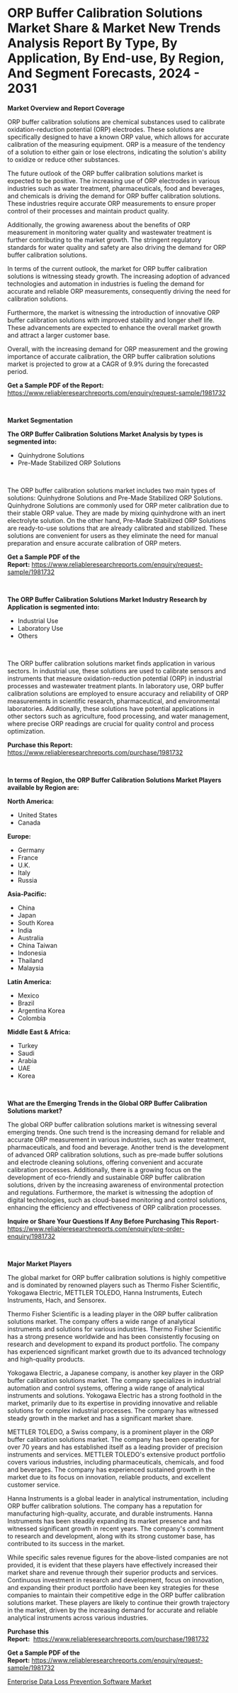 <p><h1>ORP Buffer Calibration Solutions Market Share & Market New Trends Analysis Report By Type, By Application, By End-use, By Region, And Segment Forecasts, 2024 - 2031</h1></p><p><strong>Market Overview and Report Coverage</strong></p>
<p><p>ORP buffer calibration solutions are chemical substances used to calibrate oxidation-reduction potential (ORP) electrodes. These solutions are specifically designed to have a known ORP value, which allows for accurate calibration of the measuring equipment. ORP is a measure of the tendency of a solution to either gain or lose electrons, indicating the solution's ability to oxidize or reduce other substances.</p><p>The future outlook of the ORP buffer calibration solutions market is expected to be positive. The increasing use of ORP electrodes in various industries such as water treatment, pharmaceuticals, food and beverages, and chemicals is driving the demand for ORP buffer calibration solutions. These industries require accurate ORP measurements to ensure proper control of their processes and maintain product quality.</p><p>Additionally, the growing awareness about the benefits of ORP measurement in monitoring water quality and wastewater treatment is further contributing to the market growth. The stringent regulatory standards for water quality and safety are also driving the demand for ORP buffer calibration solutions.</p><p>In terms of the current outlook, the market for ORP buffer calibration solutions is witnessing steady growth. The increasing adoption of advanced technologies and automation in industries is fueling the demand for accurate and reliable ORP measurements, consequently driving the need for calibration solutions.</p><p>Furthermore, the market is witnessing the introduction of innovative ORP buffer calibration solutions with improved stability and longer shelf life. These advancements are expected to enhance the overall market growth and attract a larger customer base.</p><p>Overall, with the increasing demand for ORP measurement and the growing importance of accurate calibration, the ORP buffer calibration solutions market is projected to grow at a CAGR of 9.9% during the forecasted period.</p></p>
<p><strong>Get a Sample PDF of the Report:</strong> <a href="https://www.reliableresearchreports.com/enquiry/request-sample/1981732">https://www.reliableresearchreports.com/enquiry/request-sample/1981732</a></p>
<p>&nbsp;</p>
<p><strong>Market Segmentation</strong></p>
<p><strong>The ORP Buffer Calibration Solutions Market Analysis by types is segmented into:</strong></p>
<p><ul><li>Quinhydrone Solutions</li><li>Pre-Made Stabilized ORP Solutions</li></ul></p>
<p>&nbsp;</p>
<p><p>The ORP buffer calibration solutions market includes two main types of solutions: Quinhydrone Solutions and Pre-Made Stabilized ORP Solutions. Quinhydrone Solutions are commonly used for ORP meter calibration due to their stable ORP value. They are made by mixing quinhydrone with an inert electrolyte solution. On the other hand, Pre-Made Stabilized ORP Solutions are ready-to-use solutions that are already calibrated and stabilized. These solutions are convenient for users as they eliminate the need for manual preparation and ensure accurate calibration of ORP meters.</p></p>
<p><strong>Get a Sample PDF of the Report:</strong>&nbsp;<a href="https://www.reliableresearchreports.com/enquiry/request-sample/1981732">https://www.reliableresearchreports.com/enquiry/request-sample/1981732</a></p>
<p>&nbsp;</p>
<p><strong>The ORP Buffer Calibration Solutions Market Industry Research by Application is segmented into:</strong></p>
<p><ul><li>Industrial Use</li><li>Laboratory Use</li><li>Others</li></ul></p>
<p>&nbsp;</p>
<p><p>The ORP buffer calibration solutions market finds application in various sectors. In industrial use, these solutions are used to calibrate sensors and instruments that measure oxidation-reduction potential (ORP) in industrial processes and wastewater treatment plants. In laboratory use, ORP buffer calibration solutions are employed to ensure accuracy and reliability of ORP measurements in scientific research, pharmaceutical, and environmental laboratories. Additionally, these solutions have potential applications in other sectors such as agriculture, food processing, and water management, where precise ORP readings are crucial for quality control and process optimization.</p></p>
<p><strong>Purchase this Report:</strong>&nbsp; <a href="https://www.reliableresearchreports.com/purchase/1981732">https://www.reliableresearchreports.com/purchase/1981732</a></p>
<p>&nbsp;</p>
<p><strong>In terms of Region, the ORP Buffer Calibration Solutions Market Players available by Region are:</strong></p>
<p>
    <p> <strong> North America: </strong>
        <ul>
            <li>United States</li>
            <li>Canada</li>
        </ul>
        </p> 
    <p> <strong> Europe: </strong>
        <ul>
            <li>Germany</li>
            <li>France</li>
            <li>U.K.</li>
            <li>Italy</li>
            <li>Russia</li>
        </ul>
        </p> 
    <p> <strong> Asia-Pacific: </strong>
        <ul>
            <li>China</li>
            <li>Japan</li>
            <li>South Korea</li>
            <li>India</li>
            <li>Australia</li>
            <li>China Taiwan</li>
            <li>Indonesia</li>
            <li>Thailand</li>
            <li>Malaysia</li>
        </ul>
        </p> 
    <p> <strong> Latin America: </strong>
        <ul>
            <li>Mexico</li>
            <li>Brazil</li>
            <li>Argentina Korea</li>
            <li>Colombia</li>
        </ul>
        </p> 
    <p> <strong> Middle East & Africa: </strong>
        <ul>
            <li>Turkey</li>
            <li>Saudi</li>
            <li>Arabia</li>
            <li>UAE</li>
            <li>Korea</li>
        </ul>
    </p>
    </p>
<p>&nbsp;</p>
<p><strong>What are the Emerging Trends in the Global ORP Buffer Calibration Solutions market?</strong></p>
<p><p>The global ORP buffer calibration solutions market is witnessing several emerging trends. One such trend is the increasing demand for reliable and accurate ORP measurement in various industries, such as water treatment, pharmaceuticals, and food and beverage. Another trend is the development of advanced ORP calibration solutions, such as pre-made buffer solutions and electrode cleaning solutions, offering convenient and accurate calibration processes. Additionally, there is a growing focus on the development of eco-friendly and sustainable ORP buffer calibration solutions, driven by the increasing awareness of environmental protection and regulations. Furthermore, the market is witnessing the adoption of digital technologies, such as cloud-based monitoring and control solutions, enhancing the efficiency and effectiveness of ORP calibration processes.</p></p>
<p><strong>Inquire or Share Your Questions If Any Before Purchasing This Report</strong>- <a href="https://www.reliableresearchreports.com/enquiry/pre-order-enquiry/1981732">https://www.reliableresearchreports.com/enquiry/pre-order-enquiry/1981732</a></p>
<p>&nbsp;</p>
<p><strong>Major Market Players</strong></p>
<p><p>The global market for ORP buffer calibration solutions is highly competitive and is dominated by renowned players such as Thermo Fisher Scientific, Yokogawa Electric, METTLER TOLEDO, Hanna Instruments, Eutech Instruments, Hach, and Sensorex.</p><p>Thermo Fisher Scientific is a leading player in the ORP buffer calibration solutions market. The company offers a wide range of analytical instruments and solutions for various industries. Thermo Fisher Scientific has a strong presence worldwide and has been consistently focusing on research and development to expand its product portfolio. The company has experienced significant market growth due to its advanced technology and high-quality products.</p><p>Yokogawa Electric, a Japanese company, is another key player in the ORP buffer calibration solutions market. The company specializes in industrial automation and control systems, offering a wide range of analytical instruments and solutions. Yokogawa Electric has a strong foothold in the market, primarily due to its expertise in providing innovative and reliable solutions for complex industrial processes. The company has witnessed steady growth in the market and has a significant market share.</p><p>METTLER TOLEDO, a Swiss company, is a prominent player in the ORP buffer calibration solutions market. The company has been operating for over 70 years and has established itself as a leading provider of precision instruments and services. METTLER TOLEDO's extensive product portfolio covers various industries, including pharmaceuticals, chemicals, and food and beverages. The company has experienced sustained growth in the market due to its focus on innovation, reliable products, and excellent customer service.</p><p>Hanna Instruments is a global leader in analytical instrumentation, including ORP buffer calibration solutions. The company has a reputation for manufacturing high-quality, accurate, and durable instruments. Hanna Instruments has been steadily expanding its market presence and has witnessed significant growth in recent years. The company's commitment to research and development, along with its strong customer base, has contributed to its success in the market.</p><p>While specific sales revenue figures for the above-listed companies are not provided, it is evident that these players have effectively increased their market share and revenue through their superior products and services. Continuous investment in research and development, focus on innovation, and expanding their product portfolio have been key strategies for these companies to maintain their competitive edge in the ORP buffer calibration solutions market. These players are likely to continue their growth trajectory in the market, driven by the increasing demand for accurate and reliable analytical instruments across various industries.</p></p>
<p><strong>Purchase this Report:</strong>&nbsp;&nbsp;<a href="https://www.reliableresearchreports.com/purchase/1981732">https://www.reliableresearchreports.com/purchase/1981732</a></p>
<p></p>
<p><strong>Get a Sample PDF of the Report:</strong>&nbsp;<a href="https://www.reliableresearchreports.com/enquiry/request-sample/1981732">https://www.reliableresearchreports.com/enquiry/request-sample/1981732</a></p>
<p><p><a href="https://issuu.com/reportprime-2/docs/enterprise-data-loss-prevention-software-market-si">Enterprise Data Loss Prevention Software Market</a></p></p>